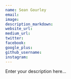```yaml
---
name: Sean Gourley
email:
image:
description_markdown:
website_url:
medium_url:
twitter:
facebook:
google_plus:
github_username:
instagram:
---
```


Enter your description here...
